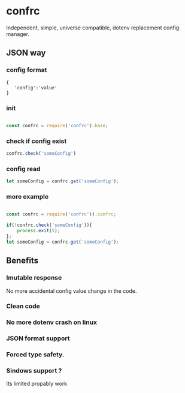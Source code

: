 
# confrc
Independent, simple, universe compatible, dotenv replacement config manager.


## JSON way

### config format 
```
{
   'config':'value'
}

```

### init
```javascript

const confrc = require('confrc').base;
```

### check if config exist
```javascript
confrc.check('someConfig')
```

### config read
```javascript
let someConfig = confrc.get('someConfig');

```



### more example
```javascript

const confrc = require('confrc')).confrc;

if(!confrc.check('someConfig')){
    process.exit(5); 
};
let someConfig = confrc.get('someConfig');

```



## Benefits

### Imutable response

No more accidental config value change in the code.

### Clean code



### No more dotenv crash on linux



### JSON format support


### Forced type safety.


### Sindows support ? 

Its limited propably work


